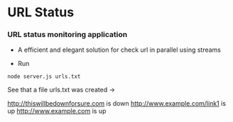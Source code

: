 URL Status
================

### URL status monitoring application ###

* A efficient and elegant solution for check url in parallel using streams

* Run

`node server.js urls.txt`

See that a file urls.txt was created ->

http://thiswillbedownforsure.com is down
http://www.example.com/link1 is up
http://www.example.com is up
